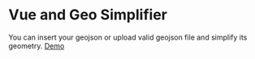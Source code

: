# Vue and Geo Simplifier

You can insert your geojson or upload valid geojson file and simplify its geometry.
[Demo](https://pavelshar.github.io/vue-and-geo-simplifier/)
